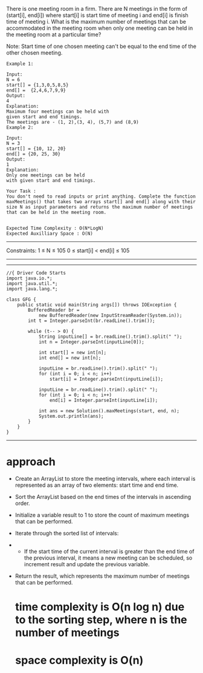There is one meeting room in a firm. There are N meetings in the form of (start[i], end[i]) where start[i] is start time of meeting i and end[i] is finish time of meeting i.
What is the maximum number of meetings that can be accommodated in the meeting room when only one meeting can be held in the meeting room at a particular time?

Note: Start time of one chosen meeting can't be equal to the end time of the other chosen meeting.
```
Example 1:

Input:
N = 6
start[] = {1,3,0,5,8,5}
end[] =  {2,4,6,7,9,9}
Output: 
4
Explanation:
Maximum four meetings can be held with
given start and end timings.
The meetings are - (1, 2),(3, 4), (5,7) and (8,9)
Example 2:

Input:
N = 3
start[] = {10, 12, 20}
end[] = {20, 25, 30}
Output: 
1
Explanation:
Only one meetings can be held
with given start and end timings.

Your Task :
You don't need to read inputs or print anything. Complete the function maxMeetings() that takes two arrays start[] and end[] along with their size N as input parameters and returns the maximum number of meetings that can be held in the meeting room.


Expected Time Complexity : O(N*LogN)
Expected Auxilliary Space : O(N)
```

***

Constraints:
1 ≤ N ≤ 105
0 ≤ start[i] < end[i] ≤ 105

***
***

```
//{ Driver Code Starts
import java.io.*;
import java.util.*;
import java.lang.*;

class GFG {
    public static void main(String args[]) throws IOException {
        BufferedReader br =
            new BufferedReader(new InputStreamReader(System.in));
        int t = Integer.parseInt(br.readLine().trim());

        while (t-- > 0) {
            String inputLine[] = br.readLine().trim().split(" ");
            int n = Integer.parseInt(inputLine[0]);

            int start[] = new int[n];
            int end[] = new int[n];

            inputLine = br.readLine().trim().split(" ");
            for (int i = 0; i < n; i++)
                start[i] = Integer.parseInt(inputLine[i]);

            inputLine = br.readLine().trim().split(" ");
            for (int i = 0; i < n; i++) 
                end[i] = Integer.parseInt(inputLine[i]);
                
            int ans = new Solution().maxMeetings(start, end, n);
            System.out.println(ans);
        }
    }
}

```
***

# approach
* Create an ArrayList to store the meeting intervals, where each interval is represented as an array of two elements: start time and end time.
* Sort the ArrayList based on the end times of the intervals in ascending order.
* Initialize a variable result to 1 to store the count of maximum meetings that can be performed.
* Iterate through the sorted list of intervals:
*  * If the start time of the current interval is greater than the end time of the previous interval, it means a new meeting can be scheduled, so increment result and update the previous variable.
* Return the result, which represents the maximum number of meetings that can be performed.

  #  time complexity  is O(n log n) due to the sorting step, where n is the number of meetings
  # space complexity is O(n)

